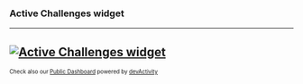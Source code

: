 
### Active Challenges widget
---
[![Active Challenges widget](https://embeddables.devactivity.com/personal/projectli-dev1/9ecdd044-b264-4dd8-a3f1-446818e3418c.svg)](https://app.devactivity.com/public/?organizationLogin=projectli-dev1#nav-achievements)
---
<sup><sub>Check also our [Public Dashboard](https://app.devactivity.com/public/?organizationLogin=projectli-dev1) powered by [devActivity](https://devactivity.com/?ref=public_widget)</sub></sup>
